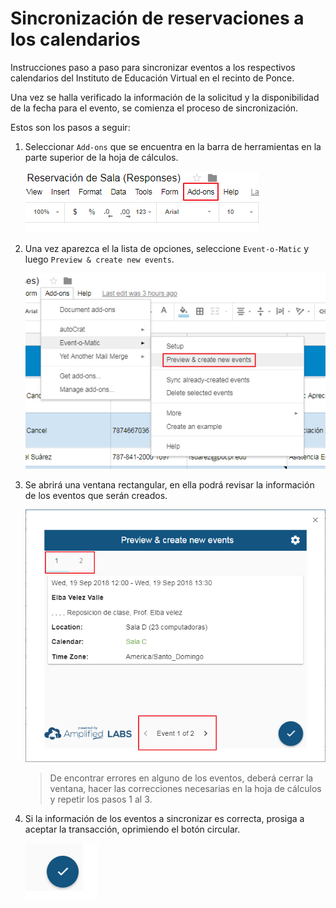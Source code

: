 # Sincronización de reservaciones a los calendarios

Instrucciones paso a paso para sincronizar eventos a los respectivos calendarios del Instituto de Educación Virtual en el recinto de Ponce.

Una vez se halla verificado la información de la solicitud y la disponibilidad de la fecha para el evento, se comienza el proceso de sincronización.

Estos son los pasos a seguir:

1. Seleccionar `Add-ons` que se encuentra en la barra de herramientas en la parte superior de la hoja de cálculos.

   ![Add-ons](../.gitbook/assets/add-ons.png)

2. Una vez aparezca el la lista de opciones, seleccione `Event-o-Matic` y luego `Preview & create new events`.

   ![Preview &amp; create](../.gitbook/assets/preview_create.png)

3. Se abrirá una ventana rectangular, en ella podrá revisar la información de los eventos que serán creados.

   ![Preview events](../.gitbook/assets/preview_events.png)

   > De encontrar errores en alguno de los eventos, deberá cerrar la ventana, hacer las correcciones necesarias en la hoja de cálculos y repetir los pasos 1 al 3.

4. Si la información de los eventos a sincronizar es correcta, prosiga a aceptar la transacción, oprimiendo el botón circular.

   ![Acept](../.gitbook/assets/preview_acept.png)

